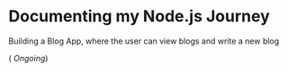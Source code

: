 # Documenting my Node.js Journey

Building a Blog App, where the user can view blogs and write a new blog

( _Ongoing_)
